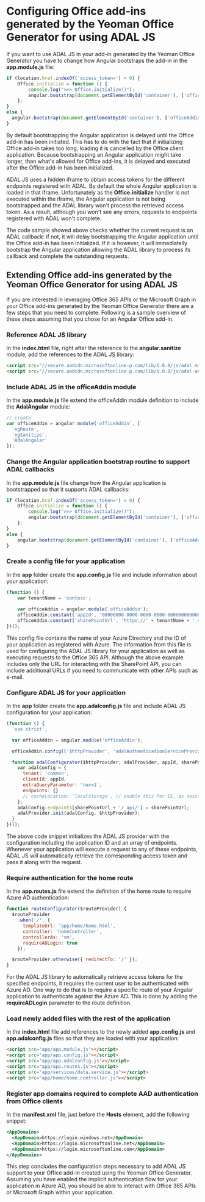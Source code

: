# Configuring Office add-ins generated by the Yeoman Office Generator for using ADAL JS

If you want to use ADAL JS in your add-in generated by the Yeoman Office Generator you have to change how Angular bootstraps the add-in in the __app.module.js__ file:

```js
if (location.href.indexOf('access_token=') < 0) {
	Office.initialize = function () {
		console.log(">>> Office.initialize()");
		angular.bootstrap(document.getElementById('container'), ['officeAddin']);
	};
}
else {
  angular.bootstrap(document.getElementById('container'), ['officeAddin']);
}
```

By default bootstrapping the Angular application is delayed until the Office add-in has been initiated. This has to do with the fact that if initializing Office add-in takes too long, loading it is cancelled by the Office client application. Because bootstrapping an Angular application might take longer, than what's allowed for Office add-ins, it is delayed and executed after the Office add-in has been initialized.

ADAL JS uses a hidden iframe to obtain access tokens for the different endpoints registered with ADAL. By default the whole Angular application is loaded in that iframe. Unfortunately as the __Office.initialize__ handler is not executed within the iframe, the Angular application is not being bootstrapped and the ADAL library won't process the retrieved access token. As a result, although you won't see any errors, requests to endpoints registered with ADAL won't complete.

The code sample showed above checks whether the current request is an ADAL callback: if not, it will delay bootstrapping the Angular application until the Office add-in has been initialized. If it is however, it will immediatelly bootstrap the Angular application allowing the ADAL library to process its callback and complete the outstanding requests.

## Extending Office add-ins generated by the Yeoman Office Generator for using ADAL JS

If you are interested in leveraging Office 365 APIs or the Microsoft Graph in your Office add-ins generated by the Yeoman Office Generator there are a few steps that you need to complete. Following is a sample overview of these steps assuming that you chose for an Angular Office add-in.

### Reference ADAL JS library

In the __index.html__ file, right after the reference to the __angular.sanitize__ module, add the references to the ADAL JS library:

```html
<script src="//secure.aadcdn.microsoftonline-p.com/lib/1.0.0/js/adal.min.js"></script>
<script src="//secure.aadcdn.microsoftonline-p.com/lib/1.0.0/js/adal-angular.min.js"></script>
```

### Include ADAL JS in the officeAddin module

In the __app.module.js__ file extend the officeAddin module definition to include the __AdalAngular__ module:

```js
// create
var officeAddin = angular.module('officeAddin', [
  'ngRoute',
  'ngSanitize',
  'AdalAngular'
]);
```

### Change the Angular application bootstrap routine to support ADAL callbacks

In the __app.module.js__ file change how the Angular application is bootstrapped so that it supports ADAL callbacks:

```js
if (location.href.indexOf('access_token=') < 0) {
	Office.initialize = function () {
		console.log(">>> Office.initialize()");
		angular.bootstrap(document.getElementById('container'), ['officeAddin']);
	};
}
else {
	angular.bootstrap(document.getElementById('container'), ['officeAddin']);
}
``` 

### Create a config file for your application

In the __app__ folder create the __app.config.js__ file and include information about your application:

```js
(function () {
	var tenantName = 'contoso';
	
	var officeAddin = angular.module('officeAddin');
	officeAddin.constant('appId', '00000000-0000-0000-0000-000000000000');								   
	officeAddin.constant('sharePointUrl', 'https://' + tenantName + '.sharepoint.com');
})();
```

This config file contains the name of your Azure Directory and the ID of your application as registered with Azure. The information from this file is used for configuring the ADAL JS library for your application as well as executing requests to the Office 365 API. Although the above example includes only the URL for interacting with the SharePoint API, you can include additional URLs if you need to communicate with other APIs such as e-mail.

### Configure ADAL JS for your application

In the __app__ folder create the __app.adalconfig.js__ file and include ADAL JS configuration for your application:

```js
(function () {
  'use strict';

  var officeAddin = angular.module('officeAddin');

  officeAddin.config(['$httpProvider', 'adalAuthenticationServiceProvider', 'appId', 'sharePointUrl', adalConfigurator]);

  function adalConfigurator($httpProvider, adalProvider, appId, sharePointUrl) {
    var adalConfig = {
      tenant: 'common',
      clientId: appId,
      extraQueryParameter: 'nux=1',
      endpoints: {}
      // cacheLocation: 'localStorage', // enable this for IE, as sessionStorage does not work for localhost. 
    };
    adalConfig.endpoints[sharePointUrl + '/_api/'] = sharePointUrl;
    adalProvider.init(adalConfig, $httpProvider);
  }
})();
```

The above code snippet initializes the ADAL JS provider with the configuration including the application ID and an array of endpoints. Whenever your application will execute a request to any of these endpoints, ADAL JS will automatically retrieve the corresponding access token and pass it along with the request.

### Require authentication for the home route

In the __app.routes.js__ file extend the definition of the home route to require Azure AD authentication:

```js
function routeConfigurator($routeProvider) {
  $routeProvider
    .when('/', {
      templateUrl: 'app/home/home.html',
      controller: 'homeController',
      controllerAs: 'vm',
      requireADLogin: true
    });

  $routeProvider.otherwise({ redirectTo: '/' });
}
```

For the ADAL JS library to automatically retrieve access tokens for the specified endpoints, it requires the current user to be authenticated with Azure AD. One way to do that is to require a specific route of your Angular application to authenticate against the Azure AD. This is done by adding the __requireADLogin__ parameter to the route definition.

### Load newly added files with the rest of the application

In the __index.html__ file add references to the newly added __app.config.js__ and __app.adalconfig.js__ files so that they are loaded with your application:

```html
<script src="app/app.module.js"></script>
<script src="app/app.config.js"></script>
<script src="app/app.adalconfig.js"></script>
<script src="app/app.routes.js"></script>
<script src="app/services/data.service.js"></script>
<script src="app/home/home.controller.js"></script>
```

### Register app domains required to complete AAD authentication from Office clients

In the __manifest.xml__ file, just before the __Hosts__ element, add the following snippet:

```xml
<AppDomains>
  <AppDomain>https://login.windows.net</AppDomain>
  <AppDomain>https://login.microsoftonline.net</AppDomain>
  <AppDomain>https://login.microsoftonline.com</AppDomain>
</AppDomains>
```

This step concludes the configuration steps necessary to add ADAL JS support to your Office add-in created using the Yeoman Office Generator. Assuming you have enabled the implicit authentication flow for your application in Azure AD, you should be able to interact with Office 365 APIs or Microsoft Graph within your application. 